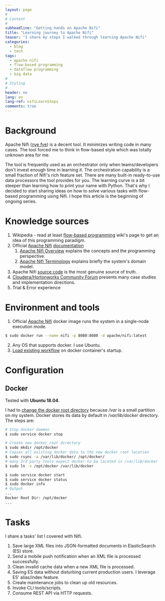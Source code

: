 ```yaml
---
layout: page
#
# Content
#
subheadline: "Getting hands on Apache Nifi"
title: "Learning journey to Apache Nifi"
teaser: "I share my steps I walked through learning Apache Nifi"
categories:
  - blog
  - tech
tags:
  - apache nifi
  - flow-based programming
  - dataflow programming
  - big data
#
# Styling
#
header: no
lang: en
lang-ref: nifiLearnSteps
comments: true
---
```

# Background
Apache Nifi ([nye fye][10]) is a decent tool. It minimizes writing code in many cases. The tool forced me to think in flow-based style 
which was totally unknown area for me.

The tool is frequently used as an orchestrator only when teams/developers don't invest enough time in learning it.
The orchestration capability is a small fraction of Nifi's rich feature set.
There are many built-in ready-to-use data processors the tool provides for you.
The learning curve is a bit steeper than learning how to print your name with Python.
That's why I decided to start sharing ideas on how to solve various tasks with flow-based programming using Nifi.
I hope this article is the beginning of ongoing series.

# Knowledge sources
1. Wikipedia - read at least [flow-based programming][1] wiki's page to get an idea of this programming paradigm.
2. Official [Apache Nifi][2] [documentation][7]
    1. [Apache Nifi Overview][8] explains the concepts and the programming perspective.
    2. [Apache Nifi Terminology][9] explains briefly the system's domain model.
3. Apache Nifi [source code][3] is the most genuine source of truth.
4. [Cloudera/Hortonworks Community Forum][5] presents many case studies and implementation directions.
4. Trial & Error experience

# Environment and tools
1. Official [Apache Nifi][4] docker image runs the system in a single-node execution mode.

~~~ bash
$ sudo docker run --name nifi -p 8080:8080 -d apache/nifi:latest
~~~

2. Any OS that supports docker. I use Ubuntu.
3. [Load existing workflow][6] on docker container's startup.

# Configuration
## Docker
Tested with **Ubuntu 18.04**.

I had to [change the docker root directory][11] because _/var_ is a small partition on my system. Docker stores its data
by default in _/var/lib/docker_ directory. The steps are:

~~~ bash
# Stop docker daemon
$ sudo service docker stop

# Create new docker root directory
$ sudo mkdir /opt/docker
# Copies all existing docker data to the new docker root location
$ sudo rsync -a /var/lib/docker/ /opt/docker/
# many 3rd party tools expect docker to be located in /var/lib/docker
$ sudo ln -s /opt/docker /var/lib/docker

$ sudo service docker start
$ sudo service docker status
$ sudo docker info
# Output
...
Docker Root Dir: /opt/docker
...
~~~

# Tasks
I share a tasks' list I covered with Nifi.
1. Save large XML files into JSON-formatted documents in ElasticSearch (ES) store.
2. Send a mobile push notification when an XML file is processed successfully.
3. Clean invalid cache data when a new XML file is processed.
4. Saving ES data without disturbing current production users. I leverage ES' alias/index feature.
5. Create maintenance jobs to clean up old resources.
6. Invoke CLI tools/scripts.
7. Consume REST API via HTTP requests.

 [1]: https://en.wikipedia.org/wiki/Flow-based_programming
 [2]: https://nifi.apache.org/
 [3]: https://github.com/apache/nifi
 [4]: https://hub.docker.com/r/apache/nifi/
 [5]: https://community.cloudera.com/t5/tag/NiFi/tg-p
 [6]: https://www.bmtrealitystudios.com/dockerising-nifi/
 [7]: https://nifi.apache.org/docs/nifi-docs/
 [8]: https://nifi.apache.org/docs/nifi-docs/html/overview.html
 [9]: https://nifi.apache.org/docs/nifi-docs/html/user-guide.html#terminology
 [10]: https://nifi.apache.org/faq.html
 [11]: https://stackoverflow.com/questions/52488300/how-to-change-root-dir-of-docker-on-ubuntu-18-04-lts-docker-change-location-of
